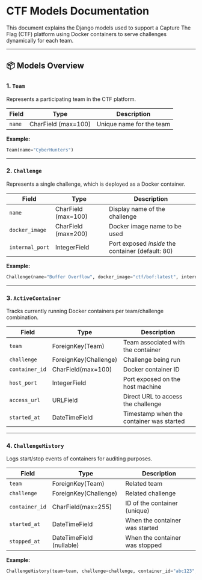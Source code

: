 # CTF Models Documentation

This document explains the Django models used to support a Capture The Flag (CTF) platform using Docker containers to serve challenges dynamically for each team.

---

## 📦 Models Overview

### 1. `Team`

Represents a participating team in the CTF platform.

| Field      | Type              | Description                  |
|------------|-------------------|------------------------------|
| `name`     | CharField (max=100) | Unique name for the team     |

**Example:**

```python
Team(name="CyberHunters")
```

---

### 2. `Challenge`

Represents a single challenge, which is deployed as a Docker container.

| Field            | Type                | Description                                 |
|------------------|---------------------|---------------------------------------------|
| `name`           | CharField (max=100) | Display name of the challenge               |
| `docker_image`   | CharField (max=200) | Docker image name to be used                |
| `internal_port`  | IntegerField        | Port exposed *inside* the container (default: 80) |

**Example:**

```python
Challenge(name="Buffer Overflow", docker_image="ctf/bof:latest", internal_port=1234)
```

---

### 3. `ActiveContainer`

Tracks currently running Docker containers per team/challenge combination.

| Field         | Type               | Description                          |
|---------------|--------------------|--------------------------------------|
| `team`        | ForeignKey(Team)   | Team associated with the container   |
| `challenge`   | ForeignKey(Challenge) | Challenge being run                 |
| `container_id`| CharField(max=100) | Docker container ID                  |
| `host_port`   | IntegerField       | Port exposed on the host machine     |
| `access_url`  | URLField           | Direct URL to access the challenge   |
| `started_at`  | DateTimeField      | Timestamp when the container was started |

---

### 4. `ChallengeHistory`

Logs start/stop events of containers for auditing purposes.

| Field         | Type                 | Description                            |
|---------------|----------------------|----------------------------------------|
| `team`        | ForeignKey(Team)     | Related team                           |
| `challenge`   | ForeignKey(Challenge)| Related challenge                      |
| `container_id`| CharField(max=255)   | ID of the container (unique)           |
| `started_at`  | DateTimeField        | When the container was started         |
| `stopped_at`  | DateTimeField (nullable) | When the container was stopped    |

**Example:**

```python
ChallengeHistory(team=team, challenge=challenge, container_id="abc123", started_at=timezone.now())
```